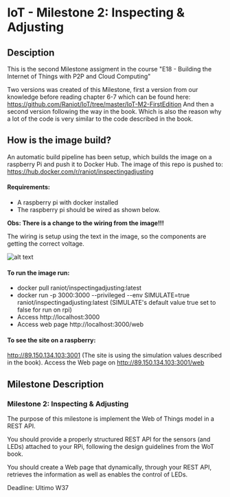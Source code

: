 # IoT - Milestone 2: Inspecting & Adjusting
## Desciption
This is the second Milestone assigment in the course "E18 - Building the Internet of Things with P2P and Cloud Computing"

Two versions was created of this Milestone, first a version from our knowledge before reading chapter 6-7 which can be found here: https://github.com/Raniot/IoT/tree/master/IoT-M2-FirstEdition
And then a second version following the way in the book. Which is also the reason why a lot of the code is very similar to the code described in the book. 

## How is the image build?
An automatic build pipeline has been setup, which builds the image on a raspberry Pi and push it to Docker Hub.
The image of this repo is pushed to: https://hub.docker.com/r/raniot/inspectingadjusting

#### Requirements:
- A raspberry pi with docker installed
- The raspberry pi should be wired as shown below.

**Obs: There is a change to the wiring from the image!!!**

The wiring is setup using the text in the image, so the components are getting the correct voltage.

![alt text](https://github.com/Raniot/IoT-M2/blob/master/img/RaspberryGPIOSetup.png "Raspberry GPIO Setup")

#### To run the image run: 
- docker pull raniot/inspectingadjusting:latest
- docker run -p 3000:3000 --privileged --env SIMULATE=true raniot/inspectingadjusting:latest 
    (SIMULATE's default value true set to false for run on rpi)
- Access http://localhost:3000
- Access web page http://localhost:3000/web

#### To see the site on a raspberry:
http://89.150.134.103:3001 (The site is using the simulation values described in the book).
Access the Web page on http://89.150.134.103:3001/web

## Milestone Description
### Milestone 2: Inspecting & Adjusting
The purpose of this milestone is implement the Web of Things model in a REST API.

You should provide a properly structured REST API for the sensors (and LEDs) attached to your RPi, following the design guidelines from the WoT book.

You should create a Web page that dynamically, through your REST API, retrieves the information as well as enables the control of LEDs.

Deadline: Ultimo W37
